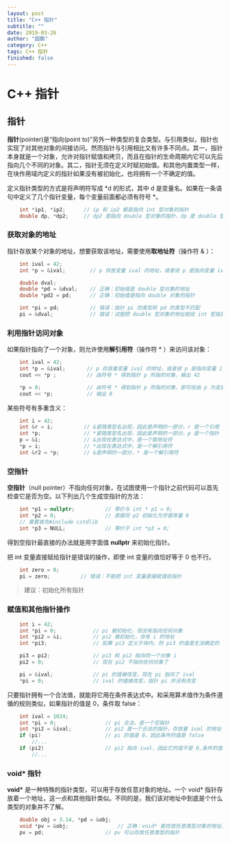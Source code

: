 ```yaml
---
layout: post
title: "C++ 指针"
subtitle: ""
date: 2019-03-26
author: "超鹏"
category: C++
tags: C++ 指针
finished: false
---
```

# C++ 指针

## 指针

**指针**(pointer)是“指向(point to)”另外一种类型的复合类型。与引用类似，指针也实现了对其他对象的间接访问。然而指针与引用相比又有许多不同点。其一，指针本身就是一个对象，允许对指针赋值和拷贝，而且在指针的生命周期内它可以先后指向几个不同的对象。其二，指针无须在定义时赋初始值。和其他内置类型一样，在块作用域内定义的指针如果没有被初始化，也将拥有一个不确定的值。

定义指针类型的方式是将声明符写成 \*d 的形式，其中 d 是变量名。如果在一条语句中定义了几个指针变量，每个变量前面都必须有符号 \*。

```c++
    int *ip1, *ip2;      // ip 和 ip2 都是指向 int 型对象的指针
    double dp, *dp2;     // dp2 是指向 double 型对象的指针，dp 是 double 型对象
```

### 获取对象的地址

指针存放某个对象的地址，想要获取该地址，需要使用**取地址符**（操作符 & ）：

```c++
    int ival = 42;
    int *p = &ival;        // p 存放变量 ival 的地址，或者说 p 是指向变量 ival 的指针

    double dval;
    double *pd = &dval;    // 正确：初始值是 double 型对象的地址
    double *pd2 = pd;      // 正确：初始值是指向 double 对象的指针

    int *pi = pd;          // 错误：指针 pi 的类型和 pd 的类型不匹配
    pi = &dval;            // 错误：试图把 double 型对象的地址赋给 int 型指针
```

### 利用指针访问对象

如果指针指向了一个对象，则允许使用**解引用符**（操作符 \* ）来访问该对象：

```c++
    int ival = 42;
    int *p = &ival;       // p 存放着变量 ival 的地址，或者说 p 是指向变量 ival 的指针
    cout << *p ;          // 由符号 * 得到指针 p 所指的对象，输出 42

    *p = 0;               // 由符号 * 得到指针 p 所指的对象，即可经由 p 为变量 ival 赋值
    cout << *p;           // 输出 0
```

某些符号有多重含义：
```c++
    int i = 42;         
    int &r = i;          // &紧随类型名出现，因此是声明的一部分，r 是一个引用
    int *p;              // *紧随类型名出现，因此是声明的一部分，p 是一个指针
    p = &i;              // &出现在表达式中，是一个取地址符
    *p = i;              // *出现在表达式中，是一个解引用符
    int &r2 = *p;        // &是声明的一部分，* 是一个解引用符
```

### 空指针

**空指针**（null pointer）不指向任何对象，在试图使用一个指针之前代码可以首先检查它是否为空。以下列出几个生成空指针的方法：

```c++
    int *p1 = nullptr;          // 等价与 int * p1 = 0;
    int *p2 = 0;                // 直接将 p2 初始化为字面常量 0 
    // 需要首先#include cstdlib
    int *p3 = NULL;             // 等价于 int *p3 = 0;
```

得到空指针最直接的办法就是用字面值 **nullptr** 来初始化指针。

把 int 变量直接赋给指针是错误的操作，即使 int 变量的值恰好等于 0 也不行。

```c++
    int zero = 0;
    pi = zero;          // 错误：不能把 int 变量直接赋值给指针
```

>建议：初始化所有指针

### 赋值和其他指针操作

```c++
    int i = 42;
    int *pi = 0;            // pi 被初始化，但没有指向任何对象
    int *pi2 = &i;          // pi2 被初始化，存有 i 的地址
    int *pi3;               // 如果 pi3 定义于块内，则 pi3 的值是无法确定的

    pi3 = pi2;              // pi3 和 pi2 指向同一个对象 i
    pi2 = 0;                // 现在 pi2 不指向任何对象了

    pi = &ival;             // pi 的值被改变，现在 pi 指向了 ival
    *pi = 0;                // ival 的值被改变，指针 pi 并没有改变
```

只要指针拥有一个合法值，就能将它用在条件表达式中。和采用算术值作为条件遵循的规则类似，如果指针的值是 0，条件取 false：

```c++
    int ival = 1024;            
    int *pi = 0;                // pi 合法，是一个空指针
    int *pi2 = &ival;           // pi2 是一个合法的指针，存放着 ival 的地址
    if (pi)                     // pi 的值是 0，因此条件的值是 false
        //...
    if (pi2)                    // pi2 指向 ival，因此它的值不是 0,条件的值是 true
        //...
```
### void* 指针

**void\*** 是一种特殊的指针类型，可以用于存放任意对象的地址。一个 void\* 指针存放着一个地址，这一点和其他指针类似。不同的是，我们该对地址中到底是个什么类型的对象并不了解。

```c++
    double obj = 3.14, *pd = &obj;
    void *pv = &obj;                // 正确：void* 能存放任意类型对象的地址，obj 可以是任意类型的对象
    pv = pd;                    // pv 可以存放任意类型的指针
```

